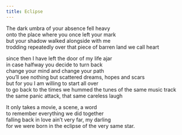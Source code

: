 ```yaml
---
title: Eclipse
---
```


The dark umbra of your absence fell heavy  
onto the place where you once left your mark  
but your shadow walked alongside with me  
trodding repeatedly over that piece of barren land we call heart  

since then I have left the door of my life ajar  
in case halfway you decide to turn back  
change your mind and change your path  
you’ll see nothing but scattered dreams, hopes and scars  
but for you I am willing to start all over  
to go back to the times we hummed the tunes of the same music track  
the same panic attack, that same careless laugh  

It only takes a movie, a scene, a word  
to remember everything we did together  
falling back in love ain’t very far, my darling  
for we were born in the eclipse of the very same star.  
